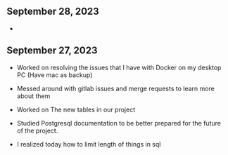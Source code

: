 ## September 28, 2023

*

## September 27, 2023

* Worked on resolving the issues that I have with Docker on my desktop PC (Have mac as backup)
* Messed around with gitlab issues and merge requests to learn more about them
* Worked on The new tables in our project
* Studied Postgresql documentation to be better prepared for the future of the project.

* I realized today how to limit length of things in sql
